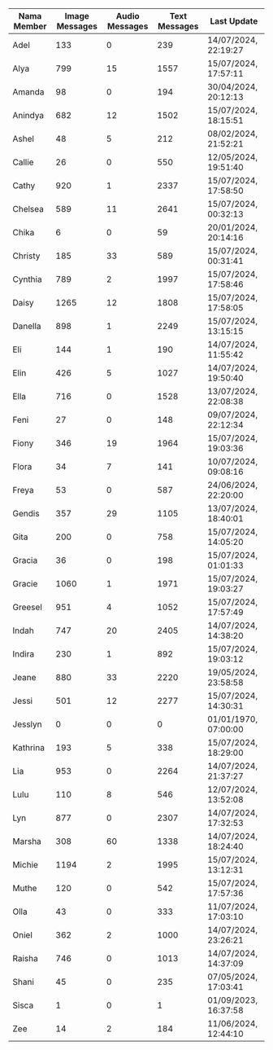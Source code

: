 | Nama Member | Image Messages | Audio Messages | Text Messages | Last Update |
| ------ | -------------- | -------------- | ------------- | ------------ |
| Adel | 133 | 0 | 239 | 14/07/2024, 22:19:27 |
| Alya | 799 | 15 | 1557 | 15/07/2024, 17:57:11 |
| Amanda | 98 | 0 | 194 | 30/04/2024, 20:12:13 |
| Anindya | 682 | 12 | 1502 | 15/07/2024, 18:15:51 |
| Ashel | 48 | 5 | 212 | 08/02/2024, 21:52:21 |
| Callie | 26 | 0 | 550 | 12/05/2024, 19:51:40 |
| Cathy | 920 | 1 | 2337 | 15/07/2024, 17:58:50 |
| Chelsea | 589 | 11 | 2641 | 15/07/2024, 00:32:13 |
| Chika | 6 | 0 | 59 | 20/01/2024, 20:14:16 |
| Christy | 185 | 33 | 589 | 15/07/2024, 00:31:41 |
| Cynthia | 789 | 2 | 1997 | 15/07/2024, 17:58:46 |
| Daisy | 1265 | 12 | 1808 | 15/07/2024, 17:58:05 |
| Danella | 898 | 1 | 2249 | 15/07/2024, 13:15:15 |
| Eli | 144 | 1 | 190 | 14/07/2024, 11:55:42 |
| Elin | 426 | 5 | 1027 | 14/07/2024, 19:50:40 |
| Ella | 716 | 0 | 1528 | 13/07/2024, 22:08:38 |
| Feni | 27 | 0 | 148 | 09/07/2024, 22:12:34 |
| Fiony | 346 | 19 | 1964 | 15/07/2024, 19:03:36 |
| Flora | 34 | 7 | 141 | 10/07/2024, 09:08:16 |
| Freya | 53 | 0 | 587 | 24/06/2024, 22:20:00 |
| Gendis | 357 | 29 | 1105 | 13/07/2024, 18:40:01 |
| Gita | 200 | 0 | 758 | 15/07/2024, 14:05:20 |
| Gracia | 36 | 0 | 198 | 15/07/2024, 01:01:33 |
| Gracie | 1060 | 1 | 1971 | 15/07/2024, 19:03:27 |
| Greesel | 951 | 4 | 1052 | 15/07/2024, 17:57:49 |
| Indah | 747 | 20 | 2405 | 14/07/2024, 14:38:20 |
| Indira | 230 | 1 | 892 | 15/07/2024, 19:03:12 |
| Jeane | 880 | 33 | 2220 | 19/05/2024, 23:58:58 |
| Jessi | 501 | 12 | 2277 | 15/07/2024, 14:30:31 |
| Jesslyn | 0 | 0 | 0 | 01/01/1970, 07:00:00 |
| Kathrina | 193 | 5 | 338 | 15/07/2024, 18:29:00 |
| Lia | 953 | 0 | 2264 | 14/07/2024, 21:37:27 |
| Lulu | 110 | 8 | 546 | 12/07/2024, 13:52:08 |
| Lyn | 877 | 0 | 2307 | 14/07/2024, 17:32:53 |
| Marsha | 308 | 60 | 1338 | 14/07/2024, 18:24:40 |
| Michie | 1194 | 2 | 1995 | 15/07/2024, 13:12:31 |
| Muthe | 120 | 0 | 542 | 15/07/2024, 17:57:36 |
| Olla | 43 | 0 | 333 | 11/07/2024, 17:03:10 |
| Oniel | 362 | 2 | 1000 | 14/07/2024, 23:26:21 |
| Raisha | 746 | 0 | 1013 | 14/07/2024, 14:37:09 |
| Shani | 45 | 0 | 235 | 07/05/2024, 17:03:41 |
| Sisca | 1 | 0 | 1 | 01/09/2023, 16:37:58 |
| Zee | 14 | 2 | 184 | 11/06/2024, 12:44:10 |
